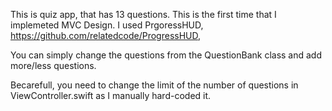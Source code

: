 This is quiz app, that has 13 questions. This is the first time that I implemeted MVC Design. I used PrgoressHUD, https://github.com/relatedcode/ProgressHUD,

You can simply change the questions from the QuestionBank class and add more/less questions.

Becarefull, you need to change the limit of the number of questions in ViewController.swift as I manually hard-coded it.
